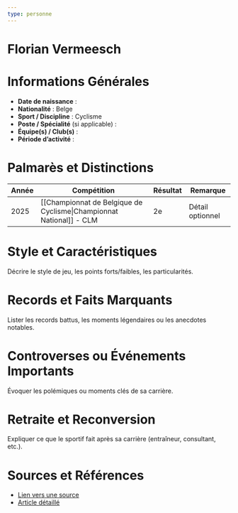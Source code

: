 ```yaml
---
type: personne
---
```


# Florian Vermeesch

# Informations Générales
- **Date de naissance** :  
- **Nationalité** :  Belge
- **Sport / Discipline** : Cyclisme 
- **Poste / Spécialité** (si applicable) :  
- **Équipe(s) / Club(s)** :  
- **Période d’activité** :  

# Palmarès et Distinctions
| Année | Compétition                                                         | Résultat | Remarque         |
| ----- | ------------------------------------------------------------------- | -------- | ---------------- |
| 2025  | [[Championnat de Belgique de Cyclisme\|Championnat National]] - CLM | 2e       | Détail optionnel |

# Style et Caractéristiques
Décrire le style de jeu, les points forts/faibles, les particularités.

# Records et Faits Marquants
Lister les records battus, les moments légendaires ou les anecdotes notables.

# Controverses ou Événements Importants
Évoquer les polémiques ou moments clés de sa carrière.

# Retraite et Reconversion
Expliquer ce que le sportif fait après sa carrière (entraîneur, consultant, etc.).

# Sources et Références
- [Lien vers une source](#)
- [Article détaillé](#)
